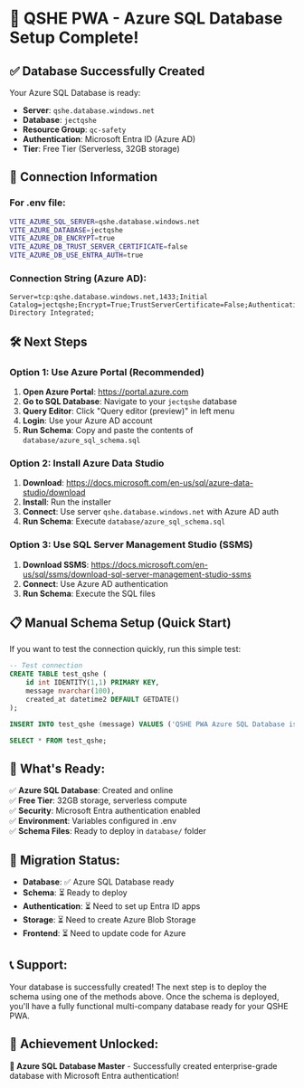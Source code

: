 # 🚀 QSHE PWA - Azure SQL Database Setup Complete!

## ✅ **Database Successfully Created**

Your Azure SQL Database is ready:
- **Server**: `qshe.database.windows.net`
- **Database**: `jectqshe`
- **Resource Group**: `qc-safety`
- **Authentication**: Microsoft Entra ID (Azure AD)
- **Tier**: Free Tier (Serverless, 32GB storage)

## 🔌 **Connection Information**

### **For .env file:**
```bash
VITE_AZURE_SQL_SERVER=qshe.database.windows.net
VITE_AZURE_DATABASE=jectqshe
VITE_AZURE_DB_ENCRYPT=true
VITE_AZURE_DB_TRUST_SERVER_CERTIFICATE=false
VITE_AZURE_DB_USE_ENTRA_AUTH=true
```

### **Connection String (Azure AD):**
```
Server=tcp:qshe.database.windows.net,1433;Initial Catalog=jectqshe;Encrypt=True;TrustServerCertificate=False;Authentication=Active Directory Integrated;
```

## 🛠️ **Next Steps**

### **Option 1: Use Azure Portal (Recommended)**
1. **Open Azure Portal**: https://portal.azure.com
2. **Go to SQL Database**: Navigate to your `jectqshe` database
3. **Query Editor**: Click "Query editor (preview)" in left menu
4. **Login**: Use your Azure AD account
5. **Run Schema**: Copy and paste the contents of `database/azure_sql_schema.sql`

### **Option 2: Install Azure Data Studio**
1. **Download**: https://docs.microsoft.com/en-us/sql/azure-data-studio/download
2. **Install**: Run the installer
3. **Connect**: Use server `qshe.database.windows.net` with Azure AD auth
4. **Run Schema**: Execute `database/azure_sql_schema.sql`

### **Option 3: Use SQL Server Management Studio (SSMS)**
1. **Download SSMS**: https://docs.microsoft.com/en-us/sql/ssms/download-sql-server-management-studio-ssms
2. **Connect**: Use Azure AD authentication
3. **Run Schema**: Execute the SQL files

## 📋 **Manual Schema Setup (Quick Start)**

If you want to test the connection quickly, run this simple test:

```sql
-- Test connection
CREATE TABLE test_qshe (
    id int IDENTITY(1,1) PRIMARY KEY,
    message nvarchar(100),
    created_at datetime2 DEFAULT GETDATE()
);

INSERT INTO test_qshe (message) VALUES ('QSHE PWA Azure SQL Database is working!');

SELECT * FROM test_qshe;
```

## 🎯 **What's Ready:**

✅ **Azure SQL Database**: Created and online  
✅ **Free Tier**: 32GB storage, serverless compute  
✅ **Security**: Microsoft Entra authentication enabled  
✅ **Environment**: Variables configured in .env  
✅ **Schema Files**: Ready to deploy in `database/` folder  

## 🔄 **Migration Status:**

- **Database**: ✅ Azure SQL Database ready
- **Schema**: ⏳ Ready to deploy
- **Authentication**: ⏳ Need to set up Entra ID apps
- **Storage**: ⏳ Need to create Azure Blob Storage
- **Frontend**: ⏳ Need to update code for Azure

## 📞 **Support:**

Your database is successfully created! The next step is to deploy the schema using one of the methods above. Once the schema is deployed, you'll have a fully functional multi-company database ready for your QSHE PWA.

## 🌟 **Achievement Unlocked:**
**🚀 Azure SQL Database Master** - Successfully created enterprise-grade database with Microsoft Entra authentication!